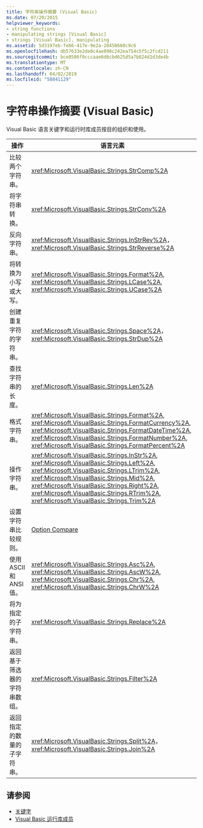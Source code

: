 ```yaml
---
title: 字符串操作摘要 (Visual Basic)
ms.date: 07/20/2015
helpviewer_keywords:
- string functions
- manipulating strings [Visual Basic]
- strings [Visual Basic], manipulating
ms.assetid: 5d3197eb-fe66-417e-9e2a-20450660c9c6
ms.openlocfilehash: db57633e2de0c4ae898c242ea754c5f5c2fcd211
ms.sourcegitcommit: bce0586f0cccaae6d6cbd625d5a7b824d1d3de4b
ms.translationtype: MT
ms.contentlocale: zh-CN
ms.lasthandoff: 04/02/2019
ms.locfileid: "58841129"
---
```

# <a name="string-manipulation-summary-visual-basic"></a>字符串操作摘要 (Visual Basic)
Visual Basic 语言关键字和运行时库成员按目的组织和使用。  
  
|操作|语言元素|  
|------------|----------------------|  
|比较两个字符串。|<xref:Microsoft.VisualBasic.Strings.StrComp%2A>|  
|将字符串转换。|<xref:Microsoft.VisualBasic.Strings.StrConv%2A>|  
|反向字符串。|<xref:Microsoft.VisualBasic.Strings.InStrRev%2A>， <xref:Microsoft.VisualBasic.Strings.StrReverse%2A>|  
|将转换为小写或大写。|<xref:Microsoft.VisualBasic.Strings.Format%2A>, <xref:Microsoft.VisualBasic.Strings.LCase%2A>, <xref:Microsoft.VisualBasic.Strings.UCase%2A>|  
|创建重复字符的字符串。|<xref:Microsoft.VisualBasic.Strings.Space%2A>， <xref:Microsoft.VisualBasic.Strings.StrDup%2A>|  
|查找字符串的长度。|<xref:Microsoft.VisualBasic.Strings.Len%2A>|  
|格式字符串。|<xref:Microsoft.VisualBasic.Strings.Format%2A>, <xref:Microsoft.VisualBasic.Strings.FormatCurrency%2A>, <xref:Microsoft.VisualBasic.Strings.FormatDateTime%2A>, <xref:Microsoft.VisualBasic.Strings.FormatNumber%2A>, <xref:Microsoft.VisualBasic.Strings.FormatPercent%2A>|  
|操作字符串。|<xref:Microsoft.VisualBasic.Strings.InStr%2A>, <xref:Microsoft.VisualBasic.Strings.Left%2A>, <xref:Microsoft.VisualBasic.Strings.LTrim%2A>, <xref:Microsoft.VisualBasic.Strings.Mid%2A>, <xref:Microsoft.VisualBasic.Strings.Right%2A>, <xref:Microsoft.VisualBasic.Strings.RTrim%2A>, <xref:Microsoft.VisualBasic.Strings.Trim%2A>|  
|设置字符串比较规则。|[Option Compare](../../../visual-basic/language-reference/statements/option-compare-statement.md)|  
|使用 ASCII 和 ANSI 值。|<xref:Microsoft.VisualBasic.Strings.Asc%2A>, <xref:Microsoft.VisualBasic.Strings.AscW%2A>, <xref:Microsoft.VisualBasic.Strings.Chr%2A>, <xref:Microsoft.VisualBasic.Strings.ChrW%2A>|  
|将为指定的子字符串。|<xref:Microsoft.VisualBasic.Strings.Replace%2A>|  
|返回基于筛选器的字符串数组。|<xref:Microsoft.VisualBasic.Strings.Filter%2A>|  
|返回指定的数量的子字符串。|<xref:Microsoft.VisualBasic.Strings.Split%2A>， <xref:Microsoft.VisualBasic.Strings.Join%2A>|  
  
## <a name="see-also"></a>请参阅

- [关键字](../../../visual-basic/language-reference/keywords/index.md)
- [Visual Basic 运行库成员](../../../visual-basic/language-reference/runtime-library-members.md)
